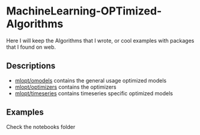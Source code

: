 # MachineLearning-OPTimized-Algorithms
Here I will keep the Algorithms that I wrote, or cool examples with packages that I found on web.

## Descriptions

* [mlopt/omodels](mlopt/omodels) contains the general usage optimized models
* [mlopt/optimizers](mlopt/optimizers) contains the optimizers
* [mlopt/timeseries](mlopt/timeseries) contains timeseries specific optimized models

## Examples

Check the notebooks folder
